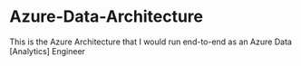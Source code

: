 # Azure-Data-Architecture
This is the Azure Architecture that I would run end-to-end as an Azure Data [Analytics] Engineer
